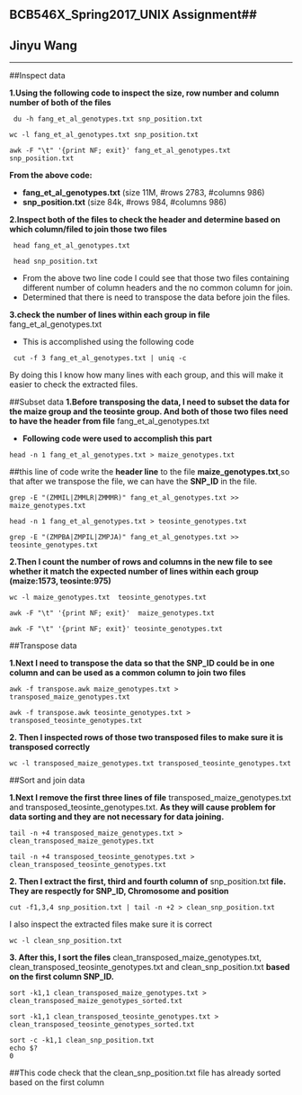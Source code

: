## BCB546X\_Spring2017\_UNIX Assignment##
## Jinyu Wang

----------
 

##Inspect data  





**1.Using the following code to inspect the size, row number and column number of both of the files**

```
 du -h fang_et_al_genotypes.txt snp_position.txt
```
   
```
wc -l fang_et_al_genotypes.txt snp_position.txt
```

```
awk -F "\t" '{print NF; exit}' fang_et_al_genotypes.txt snp_position.txt
```

**From the above code:**


- **fang\_et\_al\_genotypes.txt** (size 11M, #rows 2783, #columns 986)
- **snp\_position.txt** (size 84k, #rows 984, #columns 986)
 
**2.Inspect both of the files to check the header and determine based on which column/filed to join those two files**

```
 head fang_et_al_genotypes.txt
```

```
 head snp_position.txt
```

- From the above two line code I could see that those two files containing different number of column headers and the no common column for join.
- Determined that there is need to transpose the data before join the files.

**3.check the number of lines within each group in file** fang\_et\_al\_genotypes.txt

- This is accomplished using the following code	

```
 cut -f 3 fang_et_al_genotypes.txt | uniq -c
```

By doing this I know how many lines with each group, and this will make it easier to check 
the extracted files.

##Subset data
**1.Before transposing the data, I need to subset the data for the maize group and the teosinte group. And both of those two files need to have the header from file** fang\_et\_al\_genotypes.txt

- **Following code were used to accomplish this part**

```
head -n 1 fang_et_al_genotypes.txt > maize_genotypes.txt
```

\##this line of code write the **header line** to the file **maize\_genotypes.txt**,so that after we transpose the file, we can have the **SNP\_ID** in the file.

```
grep -E "(ZMMIL|ZMMLR|ZMMMR)" fang_et_al_genotypes.txt >> maize_genotypes.txt
```

```
head -n 1 fang_et_al_genotypes.txt > teosinte_genotypes.txt
```

```
grep -E "(ZMPBA|ZMPIL|ZMPJA)" fang_et_al_genotypes.txt >> teosinte_genotypes.txt
```

**2.Then I count the number of rows and columns in the new file to see whether it match the expected number of lines within each group (maize:1573, teosinte:975)**

```
wc -l maize_genotypes.txt  teosinte_genotypes.txt
```

```
awk -F "\t" '{print NF; exit}'  maize_genotypes.txt 
```

```
awk -F "\t" '{print NF; exit}' teosinte_genotypes.txt
```
##Transpose data

**1.Next I need to transpose the data so that the SNP\_ID could be in one column and can be used as a common column to join two files**

```
awk -f transpose.awk maize_genotypes.txt > transposed_maize_genotypes.txt
```

```
awk -f transpose.awk teosinte_genotypes.txt > transposed_teosinte_genotypes.txt
```

**2. Then I inspected rows of those two transposed files to make sure it is transposed correctly**

```
wc -l transposed_maize_genotypes.txt transposed_teosinte_genotypes.txt
```

##Sort and join data

**1.Next I remove the first three lines of file** transposed\_maize\_genotypes.txt  and transposed\_teosinte\_genotypes.txt. **As they will cause problem for data sorting and they are not necessary for data joining.**

```
tail -n +4 transposed_maize_genotypes.txt > clean_transposed_maize_genotypes.txt
```

```
tail -n +4 transposed_teosinte_genotypes.txt > clean_transposed_teosinte_genotypes.txt
```

**2. Then I extract the first, third and fourth column of** snp\_position.txt **file. They are respectly for SNP_ID, Chromosome and position**

```
cut -f1,3,4 snp_position.txt | tail -n +2 > clean_snp_position.txt
```

I also inspect the extracted files make sure it is correct

```
wc -l clean_snp_position.txt
```

**3. After this, I sort the files** clean\_transposed\_maize\_genotypes.txt, clean\_transposed\_teosinte\_genotypes.txt and clean\_snp\_position.txt **based on the first column SNP_ID.**

```
sort -k1,1 clean_transposed_maize_genotypes.txt > clean_transposed_maize_genotypes_sorted.txt
```

```
sort -k1,1 clean_transposed_teosinte_genotypes.txt > clean_transposed_teosinte_genotypes_sorted.txt
```

```
sort -c -k1,1 clean_snp_position.txt
echo $?
0
```
\##This code check that the clean\_snp\_position.txt file has already sorted based on the first column

